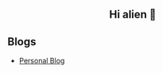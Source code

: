 <h2 align="center">Hi alien 👋</h2>

<h2 align="left">Blogs</h2>

- [Personal Blog](https://oguzhankaraman.com.tr)



